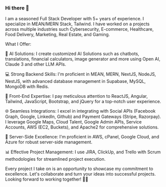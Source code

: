 ### Hi there 👋

I am a seasoned Full Stack Developer with 5+ years of experience. I specialize in MEAN/MERN Stack, Tailwind. I have worked on a projects across multiple industries such Cybersecurity, E-commerce, Healthcare, Food Delivery, Marketing, Real Estate, and Gaming.

What I Offer:

🤖 AI Solutions:
I create customized AI Solutions such as chatbots, translations, financial calculators, image generator and more using Open AI, Claude 3 and other LLM APIs.

💻 Strong Backend Skills:
I'm proficient in MEAN, MERN, NextJS, NodeJS, NestJS, with advanced database management in Supabase, MySQL, MongoDB with Redis.

🎨 Front-End Expertise:
I pay meticulous attention to ReactJS, Angular, Tailwind, JavaScript, Bootstrap, and jQuery for a top-notch user experience.

🌐 Seamless Integrations:
I excel in integrating with Social APIs (Facebook Graph, Google, LinkedIn, Github) and Payment Gateways (Stripe, Razorpay). I leverage Google Maps, Cloud Talent, Google Admin APIs, Service Accounts, AWS (EC2, Buckets), and Apache2 for comprehensive solutions.

🚀 Server-Side Excellence:
I'm proficient in AWS, cPanel, Google Cloud, and Azure for robust server-side management.

📊 Effective Project Management:
I use JIRA, ClickUp, and Trello with Scrum methodologies for streamlined project execution.

Every project I take on is an opportunity to showcase my commitment to excellence. Let's collaborate and turn your ideas into successful projects. Looking forward to working together! 🚀🌟
